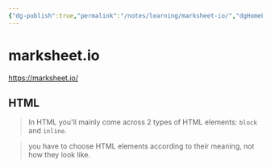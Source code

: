 ```yaml
---
{"dg-publish":true,"permalink":"/notes/learning/marksheet-io/","dgHomeLink":true,"dgPassFrontmatter":false,"dgShowBacklinks":true,"dgShowLocalGraph":false}
---
```


# marksheet.io

https://marksheet.io/

## HTML

> In HTML you'll mainly come across 2 types of HTML elements: `block` and `inline`.

> you have to choose HTML elements according to their meaning, not how they look like.

